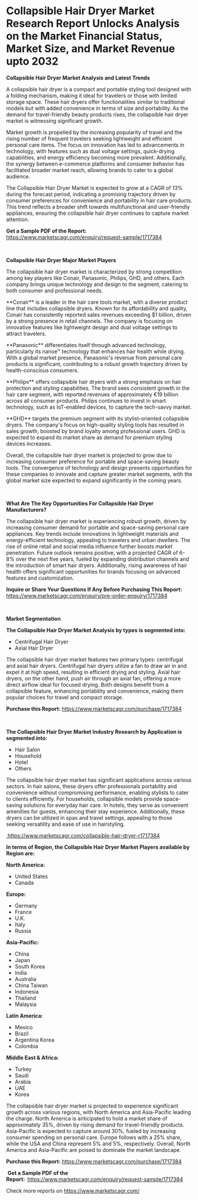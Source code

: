 <p><h1>Collapsible Hair Dryer Market Research Report Unlocks Analysis on the Market Financial Status, Market Size, and Market Revenue upto 2032</h1></p><p><strong>Collapsible Hair Dryer Market Analysis and Latest Trends</strong></p>
<p><p>A collapsible hair dryer is a compact and portable styling tool designed with a folding mechanism, making it ideal for travelers or those with limited storage space. These hair dryers offer functionalities similar to traditional models but with added convenience in terms of size and portability. As the demand for travel-friendly beauty products rises, the collapsible hair dryer market is witnessing significant growth. </p><p>Market growth is propelled by the increasing popularity of travel and the rising number of frequent travelers seeking lightweight and efficient personal care items. The focus on innovation has led to advancements in technology, with features such as dual voltage settings, quick-drying capabilities, and energy efficiency becoming more prevalent. Additionally, the synergy between e-commerce platforms and consumer behavior has facilitated broader market reach, allowing brands to cater to a global audience. </p><p>The Collapsible Hair Dryer Market is expected to grow at a CAGR of 13% during the forecast period, indicating a promising trajectory driven by consumer preferences for convenience and portability in hair care products. This trend reflects a broader shift towards multifunctional and user-friendly appliances, ensuring the collapsible hair dryer continues to capture market attention.</p></p>
<p><strong>Get a Sample PDF of the Report:&nbsp;</strong> <a href="https://www.marketscagr.com/enquiry/request-sample/1717384?utm_campaign=3448&utm_medium=2&utm_source=Github&utm_content=ia&utm_term=04042025&utm_id=collapsible-hair-dryer">https://www.marketscagr.com/enquiry/request-sample/1717384</a></p>
<p>&nbsp;</p>
<p><strong>Collapsible Hair Dryer Major Market Players</strong></p>
<p><p>The collapsible hair dryer market is characterized by strong competition among key players like Conair, Panasonic, Philips, GHD, and others. Each company brings unique technology and design to the segment, catering to both consumer and professional needs.</p><p>**Conair** is a leader in the hair care tools market, with a diverse product line that includes collapsible dryers. Known for its affordability and quality, Conair has consistently reported sales revenues exceeding $1 billion, driven by a strong presence in retail channels. The company is focusing on innovative features like lightweight design and dual voltage settings to attract travelers.</p><p>**Panasonic** differentiates itself through advanced technology, particularly its nanoe™ technology that enhances hair health while drying. With a global market presence, Panasonic's revenue from personal care products is significant, contributing to a robust growth trajectory driven by health-conscious consumers.</p><p>**Philips** offers collapsible hair dryers with a strong emphasis on hair protection and styling capabilities. The brand sees consistent growth in the hair care segment, with reported revenues of approximately €19 billion across all consumer products. Philips continues to invest in smart technology, such as IoT-enabled devices, to capture the tech-savvy market.</p><p>**GHD** targets the premium segment with its stylist-oriented collapsible dryers. The company's focus on high-quality styling tools has resulted in sales growth, boosted by brand loyalty among professional users. GHD is expected to expand its market share as demand for premium styling devices increases.</p><p>Overall, the collapsible hair dryer market is projected to grow due to increasing consumer preference for portable and space-saving beauty tools. The convergence of technology and design presents opportunities for these companies to innovate and capture greater market segments, with the global market size expected to expand significantly in the coming years.</p></p>
<p>&nbsp;</p>
<p><strong>What Are The Key Opportunities For Collapsible Hair Dryer Manufacturers?</strong></p>
<p><p>The collapsible hair dryer market is experiencing robust growth, driven by increasing consumer demand for portable and space-saving personal care appliances. Key trends include innovations in lightweight materials and energy-efficient technology, appealing to travelers and urban dwellers. The rise of online retail and social media influence further boosts market penetration. Future outlook remains positive, with a projected CAGR of 6-8% over the next five years, fueled by expanding distribution channels and the introduction of smart hair dryers. Additionally, rising awareness of hair health offers significant opportunities for brands focusing on advanced features and customization.</p></p>
<p><strong>Inquire or Share Your Questions If Any Before Purchasing This Report:</strong> <a href="https://www.marketscagr.com/enquiry/pre-order-enquiry/1717384?utm_campaign=3448&utm_medium=2&utm_source=Github&utm_content=ia&utm_term=04042025&utm_id=collapsible-hair-dryer">https://www.marketscagr.com/enquiry/pre-order-enquiry/1717384</a></p>
<p>&nbsp;</p>
<p><strong>Market Segmentation</strong></p>
<p><strong>The Collapsible Hair Dryer Market Analysis by types is segmented into:</strong></p>
<p><ul><li>Centrifugal Hair Dryer</li><li>Axial Hair Dryer</li></ul></p>
<p><p>The collapsible hair dryer market features two primary types: centrifugal and axial hair dryers. Centrifugal hair dryers utilize a fan to draw air in and expel it at high speed, resulting in efficient drying and styling. Axial hair dryers, on the other hand, push air through an axial fan, offering a more direct airflow ideal for focused drying. Both designs benefit from a collapsible feature, enhancing portability and convenience, making them popular choices for travel and compact storage.</p></p>
<p><strong>Purchase this Report:&nbsp;</strong><a href="https://www.marketscagr.com/purchase/1717384?utm_campaign=3448&utm_medium=2&utm_source=Github&utm_content=ia&utm_term=04042025&utm_id=collapsible-hair-dryer">https://www.marketscagr.com/purchase/1717384</a></p>
<p>&nbsp;</p>
<p><strong>The Collapsible Hair Dryer Market Industry Research by Application is segmented into:</strong></p>
<p><ul><li>Hair Salon</li><li>Household</li><li>Hotel</li><li>Others</li></ul></p>
<p><p>The collapsible hair dryer market has significant applications across various sectors. In hair salons, these dryers offer professionals portability and convenience without compromising performance, enabling stylists to cater to clients efficiently. For households, collapsible models provide space-saving solutions for everyday hair care. In hotels, they serve as convenient amenities for guests, enhancing their stay experience. Additionally, these dryers can be utilized in spas and travel settings, appealing to those seeking versatility and ease of use in hairstyling.</p></p>
<p><a href="https://www.marketscagr.com/collapsible-hair-dryer-r1717384?utm_campaign=3448&utm_medium=2&utm_source=Github&utm_content=ia&utm_term=04042025&utm_id=collapsible-hair-dryer">&nbsp;https://www.marketscagr.com/collapsible-hair-dryer-r1717384</a></p>
<p><strong>In terms of Region, the Collapsible Hair Dryer Market Players available by Region are:</strong></p>
<p>
    <p> <strong> North America: </strong>
        <ul>
            <li>United States</li>
            <li>Canada</li>
        </ul>
        </p> 
    <p> <strong> Europe: </strong>
        <ul>
            <li>Germany</li>
            <li>France</li>
            <li>U.K.</li>
            <li>Italy</li>
            <li>Russia</li>
        </ul>
        </p> 
    <p> <strong> Asia-Pacific: </strong>
        <ul>
            <li>China</li>
            <li>Japan</li>
            <li>South Korea</li>
            <li>India</li>
            <li>Australia</li>
            <li>China Taiwan</li>
            <li>Indonesia</li>
            <li>Thailand</li>
            <li>Malaysia</li>
        </ul>
        </p> 
    <p> <strong> Latin America: </strong>
        <ul>
            <li>Mexico</li>
            <li>Brazil</li>
            <li>Argentina Korea</li>
            <li>Colombia</li>
        </ul>
        </p> 
    <p> <strong> Middle East & Africa: </strong>
        <ul>
            <li>Turkey</li>
            <li>Saudi</li>
            <li>Arabia</li>
            <li>UAE</li>
            <li>Korea</li>
        </ul>
    </p>
    </p>
<p><p>The collapsible hair dryer market is projected to experience significant growth across various regions, with North America and Asia-Pacific leading the charge. North America is anticipated to hold a market share of approximately 35%, driven by rising demand for travel-friendly products. Asia-Pacific is expected to capture around 30%, fueled by increasing consumer spending on personal care. Europe follows with a 25% share, while the USA and China represent 5% and 5%, respectively. Overall, North America and Asia-Pacific are poised to dominate the market landscape.</p></p>
<p><strong>Purchase this Report: </strong><a href="https://www.marketscagr.com/purchase/1717384?utm_campaign=3448&utm_medium=2&utm_source=Github&utm_content=ia&utm_term=04042025&utm_id=collapsible-hair-dryer">https://www.marketscagr.com/purchase/1717384</a></p>
<p>&nbsp;<strong>Get a Sample PDF of the Report:&nbsp;&nbsp;</strong><a href="https://www.marketscagr.com/enquiry/request-sample/1717384?utm_campaign=3448&utm_medium=2&utm_source=Github&utm_content=ia&utm_term=04042025&utm_id=collapsible-hair-dryer">https://www.marketscagr.com/enquiry/request-sample/1717384</a></p>
<p><strong></strong></p>
<p>Check more reports on <a href="https://www.marketscagr.com/?utm_campaign=3448&utm_medium=2&utm_source=Github&utm_content=ia&utm_term=04042025&utm_id=collapsible-hair-dryer">https://www.marketscagr.com/</a></p>